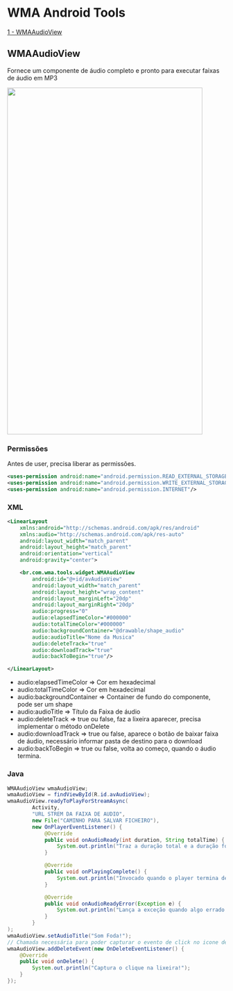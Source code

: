 # WMA Android Tools

[1 - WMAAudioView](#WMAAudioView)

## WMAAudioView
Fornece um componente de áudio completo e pronto para executar faixas de áudio em MP3

<img src="https://github.com/iFr0z/FabUserLocation/blob/master/test_fab_user_location.gif" width="450" height="800" />

### Permissões
Antes de user, precisa liberar as permissões.
```xml
<uses-permission android:name="android.permission.READ_EXTERNAL_STORAGE"/>
<uses-permission android:name="android.permission.WRITE_EXTERNAL_STORAGE"/>
<uses-permission android:name="android.permission.INTERNET"/>
```

### XML
```xml
<LinearLayout
    xmlns:android="http://schemas.android.com/apk/res/android"
    xmlns:audio="http://schemas.android.com/apk/res-auto"
    android:layout_width="match_parent"
    android:layout_height="match_parent"
    android:orientation="vertical"
    android:gravity="center">

    <br.com.wma.tools.widget.WMAAudioView
        android:id="@+id/avAudioView"
        android:layout_width="match_parent"
        android:layout_height="wrap_content"
        android:layout_marginLeft="20dp"
        android:layout_marginRight="20dp"
        audio:progress="0"
        audio:elapsedTimeColor="#000000"
        audio:totalTimeColor="#000000"
        audio:backgroundContainer="@drawable/shape_audio"
        audio:audioTitle="Nome da Musica"
        audio:deleteTrack="true"
        audio:downloadTrack="true"
        audio:backToBegin="true"/>

</LinearLayout>
```

* audio:elapsedTimeColor => Cor em hexadecimal
* audio:totalTimeColor => Cor em hexadecimal
* audio:backgroundContainer => Container de fundo do componente, pode ser um shape
* audio:audioTitle => Título da Faixa de áudio
* audio:deleteTrack => true ou false, faz a lixeira aparecer, precisa implementar o método onDelete
* audio:downloadTrack => true ou false, aparece o botão de baixar faixa de áudio, necessário informar pasta de destino para o download
* audio:backToBegin => true ou false, volta ao começo, quando o áudio termina.

### Java
```java
WMAAudioView wmaAudioView;
wmaAudioView = findViewById(R.id.avAudioView);
wmaAudioView.readyToPlayForStreamAsync(
        Activity,
        "URL STREM DA FAIXA DE AUDIO",
        new File("CAMINHO PARA SALVAR FICHEIRO"),
        new OnPlayerEventListener() {
            @Override
            public void onAudioReady(int duration, String totalTime) {
                System.out.println("Traz a duração total e a duração formatada");
            }

            @Override
            public void onPlayingComplete() {
                System.out.println("Invocado quando o player termina de tocar");
            }

            @Override
            public void onAudioReadyError(Exception e) {
                System.out.println("Lança a exceção quando algo errado ocorrer");
            }
        }
);
wmaAudioView.setAudioTitle("Som Foda!");
// Chamada necessária para poder capturar o evento de click no icone de remoção.
wmaAudioView.addDeleteEvent(new OnDeleteEventListener() {
    @Override
    public void onDelete() {
        System.out.println("Captura o clique na lixeira!");
    }
});
```
